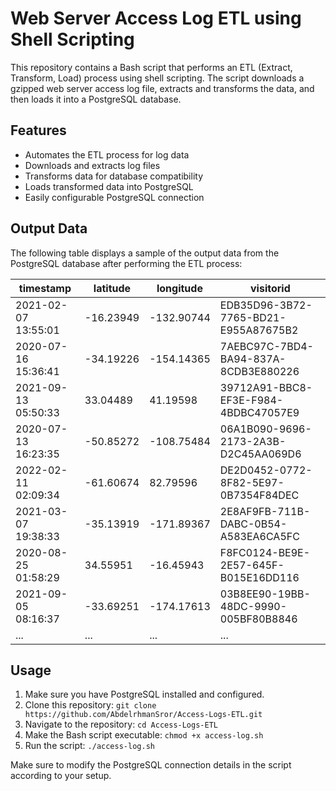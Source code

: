 # Web Server Access Log ETL using Shell Scripting

This repository contains a Bash script that performs an ETL (Extract, Transform, Load) process using shell scripting. The script downloads a gzipped web server access log file, extracts and transforms the data, and then loads it into a PostgreSQL database.

## Features

- Automates the ETL process for log data
- Downloads and extracts log files
- Transforms data for database compatibility
- Loads transformed data into PostgreSQL
- Easily configurable PostgreSQL connection
  
## Output Data

The following table displays a sample of the output data from the PostgreSQL database after performing the ETL process:

|       timestamp       |  latitude  |  longitude  |              visitorid               |
|---------------------- |------------|-------------|--------------------------------------|
| 2021-02-07 13:55:01   | -16.23949  | -132.90744  | EDB35D96-3B72-7765-BD21-E955A87675B2 |
| 2020-07-16 15:36:41   | -34.19226  | -154.14365  | 7AEBC97C-7BD4-BA94-837A-8CDB3E880226 |
| 2021-09-13 05:50:33   |  33.04489  |   41.19598 | 39712A91-BBC8-EF3E-F984-4BDBC47057E9 |
| 2020-07-13 16:23:35   | -50.85272  | -108.75484  | 06A1B090-9696-2173-2A3B-D2C45AA069D6 |
| 2022-02-11 02:09:34   | -61.60674  |   82.79596 | DE2D0452-0772-8F82-5E97-0B7354F84DEC |
| 2021-03-07 19:38:33   | -35.13919  | -171.89367  | 2E8AF9FB-711B-DABC-0B54-A583EA6CA5FC |
| 2020-08-25 01:58:29   |  34.55951  |  -16.45943 | F8FC0124-BE9E-2E57-645F-B015E16DD116 |
| 2021-09-05 08:16:37   | -33.69251  | -174.17613  | 03B8EE90-19BB-48DC-9990-005BF80B8846 |
| ...                    |   ...      |    ...      | ...                                  |

## Usage

1. Make sure you have PostgreSQL installed and configured.
2. Clone this repository: `git clone https://github.com/AbdelrhmanSror/Access-Logs-ETL.git`
3. Navigate to the repository: `cd Access-Logs-ETL`
4. Make the Bash script executable: `chmod +x access-log.sh`
5. Run the script: `./access-log.sh`

Make sure to modify the PostgreSQL connection details in the script according to your setup.

